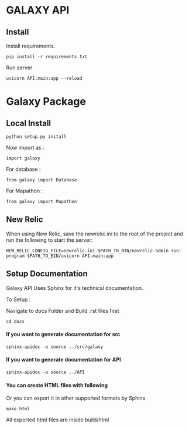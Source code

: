 # GALAXY API

## Install

Install requirements.

```pip install -r requirements.txt```

Run server

```uvicorn API.main:app --reload```

# Galaxy Package

## Local Install


```python setup.py install```

Now import as : 

```import galaxy```

For database : 

```from galaxy import Database```

For Mapathon : 

```from galaxy import Mapathon```

## New Relic
When using New Relic, save the newrelic.ini to the root of the project and run the following to start the server:

```NEW_RELIC_CONFIG_FILE=newrelic.ini $PATH_TO_BIN/newrelic-admin run-program $PATH_TO_BIN/uvicorn API.main:app```

## Setup Documentation

Galaxy API Uses Sphinx for it's technical documentation.

To Setup  : 

Navigate to docs Folder and Build .rst files first 

``` cd docs ```
#### If you want to generate documentation for src 
``` sphinx-apidoc -o source ../src/galaxy ```
#### If you want to generate documentation for API 
``` sphinx-apidoc -o source ../API ```
 
#### You can create HTML files with following 
Or you can export it in other supported formats by Sphinx

``` make html ```

All exported html files are inside build/html 